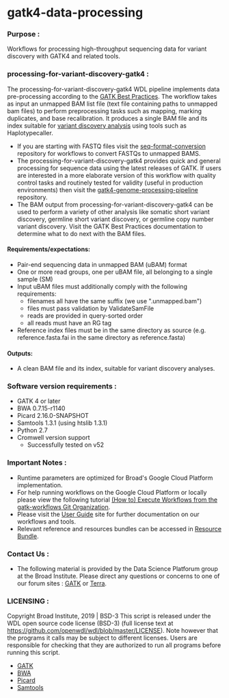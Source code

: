 # gatk4-data-processing

### Purpose :
Workflows for processing high-throughput sequencing data for variant discovery with GATK4 and related tools.

### processing-for-variant-discovery-gatk4 :
The processing-for-variant-discovery-gatk4 WDL pipeline implements data pre-processing according to the [GATK Best Practices](https://gatk.broadinstitute.org/hc/en-us/articles/360035535912). The workflow takes as input an unmapped BAM list file (text file containing paths to unmapped bam files) to perform preprocessing tasks such as mapping, marking duplicates, and base recalibration. It produces a single BAM file and its index suitable for [variant discovery analysis](https://gatk.broadinstitute.org/hc/en-us/articles/360035535932-Germline-short-variant-discovery-SNPs-Indels-) using tools such as Haplotypecaller.

- If you are starting with FASTQ files visit the [seq-format-conversion](https://github.com/gatk-workflows/seq-format-conversion) repository for workflows to convert FASTQs to unmapped BAMS.
- The processing-for-variant-discovery-gatk4 provides quick and general processing for sequence data using the latest releases of GATK. If users are interested in a more elaborate version of this workflow with quality control tasks and routinely tested for validity (useful in production environments) then visit the [gatk4-genome-processing-pipeline](https://github.com/gatk-workflows/gatk4-genome-processing-pipeline) repository.
- The BAM output from processing-for-variant-discovery-gatk4 can be used to perform a variety of other analysis like somatic short variant discovery, germline short variant discovery, or germline copy number variant discovery. Visit the GATK Best Practices documentation to determine what to do next with the BAM files.

#### Requirements/expectations:
- Pair-end sequencing data in unmapped BAM (uBAM) format
- One or more read groups, one per uBAM file, all belonging to a single sample (SM)
- Input uBAM files must additionally comply with the following requirements:
  - filenames all have the same suffix (we use ".unmapped.bam")
  - files must pass validation by ValidateSamFile 
  - reads are provided in query-sorted order
  - all reads must have an RG tag
- Reference index files must be in the same directory as source (e.g. reference.fasta.fai in the same directory as reference.fasta)

#### Outputs: 
- A clean BAM file and its index, suitable for variant discovery analyses.

### Software version requirements :
- GATK 4 or later
- BWA 0.7.15-r1140
- Picard 2.16.0-SNAPSHOT
- Samtools 1.3.1 (using htslib 1.3.1)
- Python 2.7
- Cromwell version support 
  - Successfully tested on v52 
  
### Important Notes :
- Runtime parameters are optimized for Broad's Google Cloud Platform implementation.
- For help running workflows on the Google Cloud Platform or locally please
view the following tutorial [(How to) Execute Workflows from the gatk-workflows Git Organization](https://gatk.broadinstitute.org/hc/en-us/articles/360035530952).
- Please visit the [User Guide](https://gatk.broadinstitute.org/hc/en-us/categories/360002310591) site for further documentation on our workflows and tools.
- Relevant reference and resources bundles can be accessed in [Resource Bundle](https://gatk.broadinstitute.org/hc/en-us/articles/360036212652).

### Contact Us :
- The following material is provided by the Data Science Platforum group at the Broad Institute. Please direct any questions or concerns to one of our forum sites : [GATK](https://gatk.broadinstitute.org/hc/en-us/community/topics) or [Terra](https://support.terra.bio/hc/en-us/community/topics/360000500432).


### LICENSING :
Copyright Broad Institute, 2019 | BSD-3
This script is released under the WDL open source code license (BSD-3) (full license text at https://github.com/openwdl/wdl/blob/master/LICENSE). Note however that the programs it calls may be subject to different licenses. Users are responsible for checking that they are authorized to run all programs before running this script.
- [GATK](https://software.broadinstitute.org/gatk/download/licensing.php)
- [BWA](http://bio-bwa.sourceforge.net/bwa.shtml#13)
- [Picard](https://broadinstitute.github.io/picard/)
- [Samtools](http://www.htslib.org/terms/)
